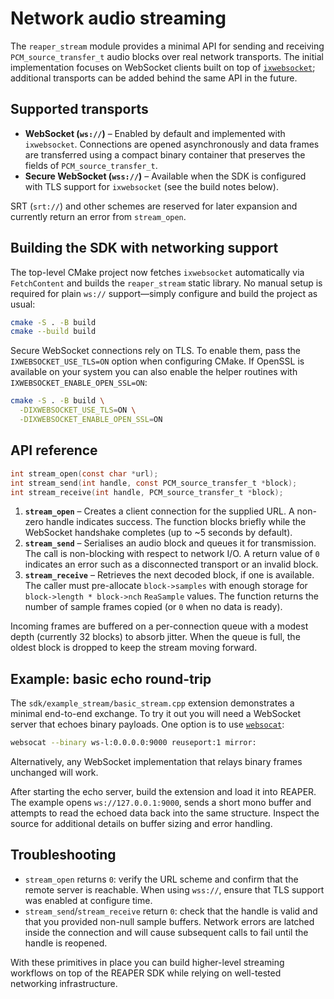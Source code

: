 # Network audio streaming

The `reaper_stream` module provides a minimal API for sending and receiving
`PCM_source_transfer_t` audio blocks over real network transports.  The initial
implementation focuses on WebSocket clients built on top of
[`ixwebsocket`](https://github.com/machinezone/IXWebSocket); additional
transports can be added behind the same API in the future.

## Supported transports

* **WebSocket (`ws://`)** – Enabled by default and implemented with
  `ixwebsocket`.  Connections are opened asynchronously and data frames are
  transferred using a compact binary container that preserves the fields of
  `PCM_source_transfer_t`.
* **Secure WebSocket (`wss://`)** – Available when the SDK is configured with
  TLS support for `ixwebsocket` (see the build notes below).

SRT (`srt://`) and other schemes are reserved for later expansion and currently
return an error from `stream_open`.

## Building the SDK with networking support

The top-level CMake project now fetches `ixwebsocket` automatically via
`FetchContent` and builds the `reaper_stream` static library.  No manual setup
is required for plain `ws://` support—simply configure and build the project as
usual:

```bash
cmake -S . -B build
cmake --build build
```

Secure WebSocket connections rely on TLS.  To enable them, pass the
`IXWEBSOCKET_USE_TLS=ON` option when configuring CMake.  If OpenSSL is available
on your system you can also enable the helper routines with
`IXWEBSOCKET_ENABLE_OPEN_SSL=ON`:

```bash
cmake -S . -B build \
  -DIXWEBSOCKET_USE_TLS=ON \
  -DIXWEBSOCKET_ENABLE_OPEN_SSL=ON
```

## API reference

```c
int stream_open(const char *url);
int stream_send(int handle, const PCM_source_transfer_t *block);
int stream_receive(int handle, PCM_source_transfer_t *block);
```

1. **`stream_open`** – Creates a client connection for the supplied URL.  A
   non-zero handle indicates success.  The function blocks briefly while the
   WebSocket handshake completes (up to ~5 seconds by default).
2. **`stream_send`** – Serialises an audio block and queues it for transmission.
   The call is non-blocking with respect to network I/O.  A return value of `0`
   indicates an error such as a disconnected transport or an invalid block.
3. **`stream_receive`** – Retrieves the next decoded block, if one is available.
   The caller must pre-allocate `block->samples` with enough storage for
   `block->length * block->nch` `ReaSample` values.  The function returns the
   number of sample frames copied (or `0` when no data is ready).

Incoming frames are buffered on a per-connection queue with a modest depth
(currently 32 blocks) to absorb jitter.  When the queue is full, the oldest
block is dropped to keep the stream moving forward.

## Example: basic echo round-trip

The `sdk/example_stream/basic_stream.cpp` extension demonstrates a minimal
end-to-end exchange.  To try it out you will need a WebSocket server that echoes
binary payloads.  One option is to use
[`websocat`](https://github.com/vi/websocat):

```bash
websocat --binary ws-l:0.0.0.0:9000 reuseport:1 mirror:
```

Alternatively, any WebSocket implementation that relays binary frames unchanged
will work.

After starting the echo server, build the extension and load it into REAPER.
The example opens `ws://127.0.0.1:9000`, sends a short mono buffer and attempts
to read the echoed data back into the same structure.  Inspect the source for
additional details on buffer sizing and error handling.

## Troubleshooting

* `stream_open` returns `0`: verify the URL scheme and confirm that the remote
  server is reachable.  When using `wss://`, ensure that TLS support was enabled
  at configure time.
* `stream_send`/`stream_receive` return `0`: check that the handle is valid and
  that you provided non-null sample buffers.  Network errors are latched inside
  the connection and will cause subsequent calls to fail until the handle is
  reopened.

With these primitives in place you can build higher-level streaming workflows on
 top of the REAPER SDK while relying on well-tested networking infrastructure.
